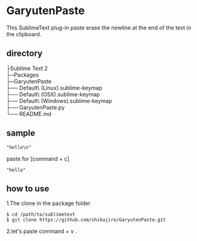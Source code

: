 # GaryutenPaste
This SublimeText plug-in paste erase the newline at the end of the text in the clipboard.

## directory

├Sublime Text 2<br/>
  ├─Packages<br/>
    ├─GaryutenPaste<br/>
      ├── Default\ (Linux).sublime-keymap<br/>
      ├── Default\ (OSX).sublime-keymap<br/>
      ├── Default\ (Windows).sublime-keymap<br/>
      ├── GaryutenPaste.py<br/>
      └── README.md<br/>

## sample

    "hello\n"
paste for [command + c]

    "hello"

## how to use

1.The clone in the package folder

    $ cd /path/to/sublimetext
    $ git clone https://github.com/shikajiro/GaryutenPaste.git

2.let's paste command + v .

